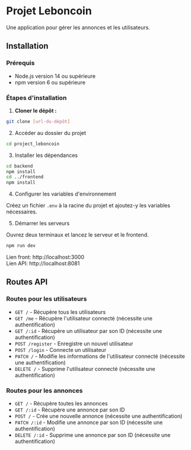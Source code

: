 # Projet Leboncoin

Une application pour gérer les annonces et les utilisateurs.

## Installation

### Prérequis

- Node.js version 14 ou supérieure
- npm version 6 ou supérieure

### Étapes d'installation

1. **Cloner le dépôt :**

```bash
git clone [url-du-dépôt]
```

2. Accéder au dossier du projet

```bash
cd project_leboncoin
```

3. Installer les dépendances 

```bash
cd backend
npm install
cd ../frontend
npm install
```

4. Configurer les variables d'environnement

Créez un fichier `.env` à la racine du projet et ajoutez-y les variables nécessaires.

5. Démarrer les serveurs

Ouvrez deux terminaux et lancez le serveur et le frontend.

```bash
npm run dev
```

Lien front: http://localhost:3000  
Lien API: http://localhost:8081

## Routes API

### Routes pour les utilisateurs

- `GET /` - Récupère tous les utilisateurs
- `GET /me` - Récupère l'utilisateur connecté (nécessite une authentification)
- `GET /:id` - Récupère un utilisateur par son ID (nécessite une authentification)
- `POST /register` - Enregistre un nouvel utilisateur
- `POST /login` - Connecte un utilisateur
- `PATCH /` - Modifie les informations de l'utilisateur connecté (nécessite une authentification)
- `DELETE /` - Supprime l'utilisateur connecté (nécessite une authentification)

### Routes pour les annonces

- `GET /` - Récupère toutes les annonces
- `GET /:id` - Récupère une annonce par son ID
- `POST /` - Crée une nouvelle annonce (nécessite une authentification)
- `PATCH /:id` - Modifie une annonce par son ID (nécessite une authentification)
- `DELETE /:id` - Supprime une annonce par son ID (nécessite une authentification)
